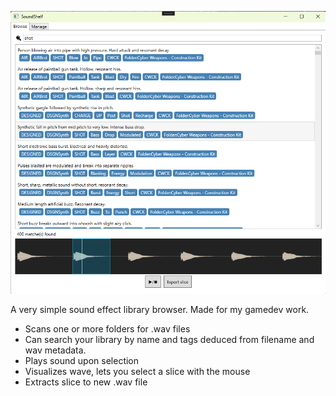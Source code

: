 ![screenshot](https://github.com/thomasvt/SoundShelf/blob/master/Screenshot.png)

A very simple sound effect library browser. Made for my gamedev work.

* Scans one or more folders for .wav files
* Can search your library by name and tags deduced from filename and wav metadata.
* Plays sound upon selection
* Visualizes wave, lets you select a slice with the mouse
* Extracts slice to new .wav file
